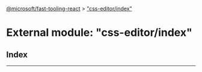 [@microsoft/fast-tooling-react](../README.md) > ["css-editor/index"](../modules/_css_editor_index_.md)

# External module: "css-editor/index"

## Index

---

